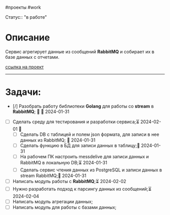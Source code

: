#проекты
#work

Статус:: "в работе"
# Описание
Сервис агрегирует данные из сообщений __RabbitMQ__ и собирает их в базе данных с отчетами.

[ссылка на проект](https://github.com/SouthUral/agg-data-per-shift)

___

# Задачи:
- [/] Разобрать работу библиотеки __Golang__  для работы со __stream__ в __RabbitMQ__; 🔼 📅 2024-01-31
- [ ] Сделать среду для тестирования и разработки сервиса;⏳ 2024-02-01 🔼 
	- [ ] Сделать DB с таблицей и полем json  формата, для записи в нее данных из RabbitMQ; 📅 2024-01-31
	- [ ] Сделать функцию в БД для записи данных в таблицу;📅 2024-01-31 
	- [ ] На рабочем ПК настроить messdelive для записи данных и RabbitMQ в локальную DB;⏳ 2024-01-31
	- [ ] Сделать сервис чтения данных из PostgreSQL и записи данных в stream RabbitMQ;📅 2024-01-31 
- [ ] Написать модуль работы с __RabbitMQ__;⏳ 2024-02-02 
- [ ] Нужно разработать подход к парсингу данных из сообщений;⏳ 2024-02-04 
- [ ] Написать модуль агрегации данных;
- [ ] Написать модуль для работы с базами данных;